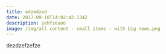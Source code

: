 ```yaml
---
title: edzedzed
date: 2017-09-10T14:02:42.134Z
description: zehfzeuoù
image: /img/all content - small items - with big news.png
---
```

dezdzefzefze
